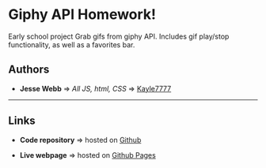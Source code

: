 # Giphy API Homework!

Early school project
Grab gifs from giphy API. Includes gif play/stop functionality, as well as a favorites bar.

## Authors

* **Jesse Webb** => *All JS, html, CSS* => [Kayle7777](https://github.com/kayle7777)

****

## Links

* **Code repository** => hosted on [Github][github Repo]

* **Live webpage** => hosted on [Github Pages][github Pages]

[github Repo]: https://github.com/Kayle7777/Giphy-API-Homework
[github Pages]: https://kayle7777.github.io/Giphy-API-Homework
